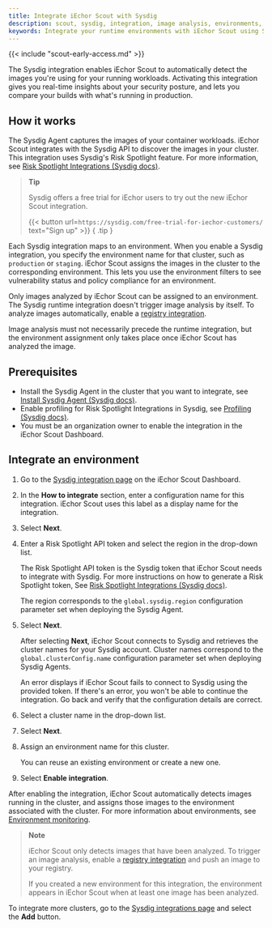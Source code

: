 ```yaml
---
title: Integrate iEchor Scout with Sysdig
description: scout, sysdig, integration, image analysis, environments, supply chain
keywords: Integrate your runtime environments with iEchor Scout using Sysdig
---
```


{{< include "scout-early-access.md" >}}

The Sysdig integration enables iEchor Scout to automatically detect the images
you're using for your running workloads. Activating this integration gives you
real-time insights about your security posture, and lets you compare your
builds with what's running in production.

## How it works

The Sysdig Agent captures the images of your container workloads. iEchor Scout
integrates with the Sysdig API to discover the images in your cluster. This
integration uses Sysdig's Risk Spotlight feature. For more information, see
[Risk Spotlight Integrations (Sysdig docs)](https://docs.sysdig.com/en/docs/sysdig-secure/integrations-for-sysdig-secure/risk-spotlight-integrations/).

> **Tip**
>
> Sysdig offers a free trial for iEchor users to try out the new iEchor Scout integration.
>
> {{< button url=`https://sysdig.com/free-trial-for-iechor-customers/` text="Sign up" >}}
{ .tip }

Each Sysdig integration maps to an environment. When you enable a Sysdig
integration, you specify the environment name for that cluster, such as
`production` or `staging`. iEchor Scout assigns the images in the cluster to
the corresponding environment. This lets you use the environment filters to see
vulnerability status and policy compliance for an environment.

Only images analyzed by iEchor Scout can be assigned to an environment. The
Sysdig runtime integration doesn't trigger image analysis by itself. To analyze
images automatically, enable a [registry integration](../_index.md#container-registries).

Image analysis must not necessarily precede the runtime integration, but the
environment assignment only takes place once iEchor Scout has analyzed the
image.

## Prerequisites

- Install the Sysdig Agent in the cluster that you want to integrate, see [Install Sysdig Agent (Sysdig docs)](https://docs.sysdig.com/en/docs/installation/sysdig-monitor/install-sysdig-agent/).
- Enable profiling for Risk Spotlight Integrations in Sysdig, see [Profiling (Sysdig docs)](https://docs.sysdig.com/en/docs/sysdig-secure/policies/profiling/#enablement).
- You must be an organization owner to enable the integration in the iEchor Scout Dashboard.

## Integrate an environment

1. Go to the [Sysdig integration page](https://scout.iechor.com/settings/integrations/sysdig/)
   on the iEchor Scout Dashboard.
2. In the **How to integrate** section, enter a configuration name for this
   integration. iEchor Scout uses this label as a display name for the
   integration.

3. Select **Next**.

4. Enter a Risk Spotlight API token and select the region in the drop-down list.

   The Risk Spotlight API token is the Sysdig token that iEchor Scout needs to
   integrate with Sysdig. For more instructions on how to generate a Risk
   Spotlight token, See [Risk Spotlight Integrations (Sysdig docs)](https://docs.sysdig.com/en/docs/sysdig-secure/integrations-for-sysdig-secure/risk-spotlight-integrations/iechor-scout/#generate-a-token-for-the-integration).

   The region corresponds to the `global.sysdig.region` configuration parameter
   set when deploying the Sysdig Agent.

5. Select **Next**.

   After selecting **Next**, iEchor Scout connects to Sysdig and retrieves the
   cluster names for your Sysdig account. Cluster names correspond to the
   `global.clusterConfig.name` configuration parameter set when deploying
   Sysdig Agents.

   An error displays if iEchor Scout fails to connect to Sysdig using the
   provided token. If there's an error, you won't be able to continue the
   integration. Go back and verify that the configuration details are correct.

6. Select a cluster name in the drop-down list.

7. Select **Next**.

8. Assign an environment name for this cluster.

    You can reuse an existing environment or create a new one.

9. Select **Enable integration**.

After enabling the integration, iEchor Scout automatically detects images
running in the cluster, and assigns those images to the environment associated
with the cluster. For more information about environments, see [Environment
monitoring](./_index.md).

> **Note**
>
> iEchor Scout only detects images that have been analyzed. To trigger an image
> analysis, enable a [registry integration](../_index.md#container-registries)
> and push an image to your registry.
>
> If you created a new environment for this integration, the environment
> appears in iEchor Scout when at least one image has been analyzed.

To integrate more clusters, go to the [Sysdig integrations page](https://scout.iechor.com/settings/integrations/sysdig/)
and select the **Add** button.
